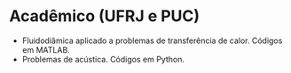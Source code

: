 # Acadêmico (UFRJ e PUC)

- Fluidodiâmica aplicado a problemas de transferência de calor. Códigos em MATLAB.
- Problemas de acústica. Códigos em Python.

